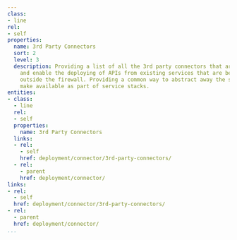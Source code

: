 ```yaml
---
class:
- line
rel:
- self
properties:
  name: 3rd Party Connectors
  sort: 2
  level: 3
  description: Providing a list of all the 3rd party connectors that are available
    and enable the deploying of APIs from existing services that are being consumed
    outside the firewall. Providing a common way to abstract away the service and
    make available as part of service stacks.
entities:
- class:
  - line
  rel:
  - self
  properties:
    name: 3rd Party Connectors
  links:
  - rel:
    - self
    href: deployment/connector/3rd-party-connectors/
  - rel:
    - parent
    href: deployment/connector/
links:
- rel:
  - self
  href: deployment/connector/3rd-party-connectors/
- rel:
  - parent
  href: deployment/connector/
...
```

